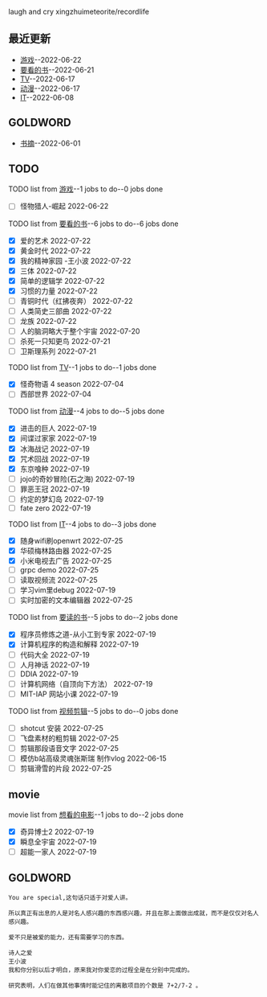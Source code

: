 
laugh and cry
xingzhuimeteorite/recordlife
## 最近更新
- [游戏](https://github.com/xingzhuimeteorite/recordlife/issues/11)--2022-06-22
- [要看的书](https://github.com/xingzhuimeteorite/recordlife/issues/10)--2022-06-21
- [TV](https://github.com/xingzhuimeteorite/recordlife/issues/9)--2022-06-17
- [动漫](https://github.com/xingzhuimeteorite/recordlife/issues/8)--2022-06-17
- [IT](https://github.com/xingzhuimeteorite/recordlife/issues/7)--2022-06-08
## GOLDWORD
- [书摘](https://github.com/xingzhuimeteorite/recordlife/issues/2)--2022-06-01
## TODO
TODO list from [游戏](https://github.com/xingzhuimeteorite/recordlife/issues/11)--1 jobs to do--0 jobs done
- [ ]  怪物猎人-崛起 2022-06-22

TODO list from [要看的书](https://github.com/xingzhuimeteorite/recordlife/issues/10)--6 jobs to do--6 jobs done
- [x] 爱的艺术 2022-07-22
- [x] 黄金时代 2022-07-22
- [x] 我的精神家园  -王小波 2022-07-22
- [x] 三体 2022-07-22
- [x] 简单的逻辑学 2022-07-22
- [x] 习惯的力量 2022-07-22
- [ ] 青铜时代（红拂夜奔） 2022-07-22
- [ ] 人类简史三部曲 2022-07-22
- [ ] 龙族 2022-07-22
- [ ] 人的脑洞略大于整个宇宙 2022-07-20
- [ ] 杀死一只知更鸟  2022-07-21
- [ ] 卫斯理系列 2022-07-21

TODO list from [TV](https://github.com/xingzhuimeteorite/recordlife/issues/9)--1 jobs to do--1 jobs done
- [x] 怪奇物语 4 season 2022-07-04
- [ ] 西部世界 2022-07-04

TODO list from [动漫](https://github.com/xingzhuimeteorite/recordlife/issues/8)--4 jobs to do--5 jobs done
- [x] 进击的巨人 2022-07-19
- [x] 间谍过家家 2022-07-19
- [x] 冰海战记 2022-07-19
- [x] 咒术回战  2022-07-19
- [x] 东京喰种 2022-07-19
- [ ] jojo的奇妙冒险(石之海) 2022-07-19
- [ ] 罪恶王冠 2022-07-19
- [ ] 约定的梦幻岛 2022-07-19
- [ ] fate zero 2022-07-19

TODO list from [IT](https://github.com/xingzhuimeteorite/recordlife/issues/7)--4 jobs to do--3 jobs done
- [x] 随身wifi刷openwrt 2022-07-25
- [x] 华硕梅林路由器 2022-07-25
- [x] 小米电视去广告 2022-07-25
- [ ] grpc demo 2022-07-25
- [ ] 读取视频流  2022-07-25
- [ ] 学习vim里debug 2022-07-19
- [ ] 实时加密的文本编辑器 2022-07-25

TODO list from [要读的书](https://github.com/xingzhuimeteorite/recordlife/issues/6)--5 jobs to do--2 jobs done
- [x] 程序员修炼之道-从小工到专家 2022-07-19
- [x] 计算机程序的构造和解释 2022-07-19
- [ ] 代码大全 2022-07-19
- [ ] 人月神话  2022-07-19
- [ ] DDIA 2022-07-19
- [ ] 计算机网络（自顶向下方法） 2022-07-19
- [ ] MIT-IAP 网站小课  2022-07-19

TODO list from [视频剪辑](https://github.com/xingzhuimeteorite/recordlife/issues/4)--5 jobs to do--0 jobs done
- [ ] shotcut 安装 2022-07-25
- [ ] 飞盘素材的粗剪辑 2022-07-25
- [ ]  剪辑那段语音文字 2022-07-25
- [ ] 模仿b站高级灵魂张斯瑞 制作vlog 2022-06-15
- [ ] 剪辑滑雪的片段 2022-07-25

## movie
movie list from [想看的电影](https://github.com/xingzhuimeteorite/recordlife/issues/5)--1 jobs to do--2 jobs done
- [x] 奇异博士2 2022-07-19
- [x] 瞬息全宇宙 2022-07-19
- [ ] 超能一家人 2022-07-19

## GOLDWORD
 ```
You are special,这句话只适于对爱人讲。
```
```
所以真正有出息的人是对名人感兴趣的东西感兴趣，并且在那上面做出成就，而不是仅仅对名人感兴趣。
```
```
爱不只是被爱的能力，还有需要学习的东西。
```
```
诗人之爱 
王小波
我和你分别以后才明白，原来我对你爱恋的过程全是在分别中完成的。
```
```
研究表明，人们在做其他事情时能记住的离散项目的个数是 7+2/7-2 。 
```
